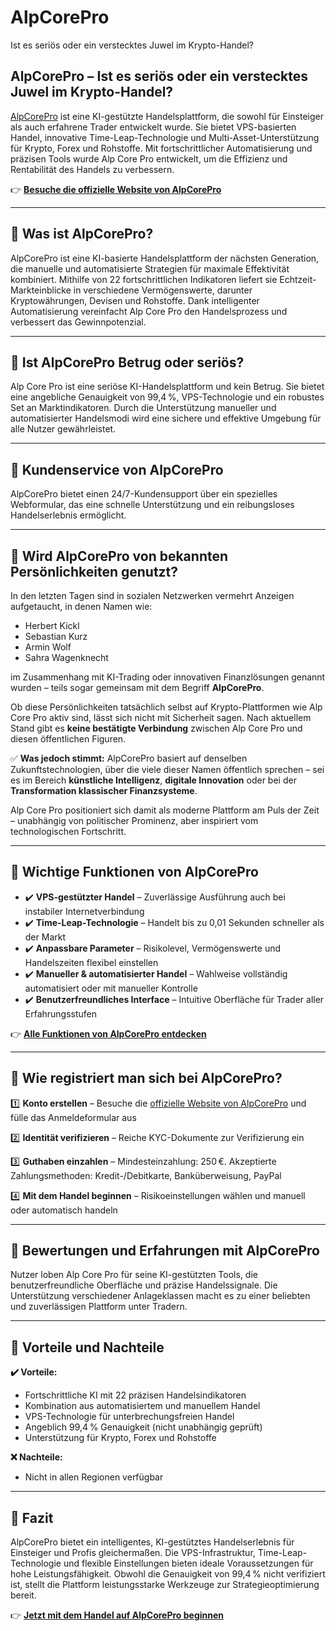 # AlpCorePro
Ist es seriös oder ein verstecktes Juwel im Krypto-Handel?

## AlpCorePro – Ist es seriös oder ein verstecktes Juwel im Krypto-Handel?

[AlpCorePro](https://alpcorepro.de) ist eine KI-gestützte Handelsplattform, die sowohl für Einsteiger als auch erfahrene Trader entwickelt wurde. Sie bietet VPS-basierten Handel, innovative Time-Leap-Technologie und Multi-Asset-Unterstützung für Krypto, Forex und Rohstoffe. Mit fortschrittlicher Automatisierung und präzisen Tools wurde Alp Core Pro entwickelt, um die Effizienz und Rentabilität des Handels zu verbessern.

👉 **[Besuche die offizielle Website von AlpCorePro](https://alpcorepro.de)**

---

## 📌 Was ist AlpCorePro?

AlpCorePro ist eine KI-basierte Handelsplattform der nächsten Generation, die manuelle und automatisierte Strategien für maximale Effektivität kombiniert. Mithilfe von 22 fortschrittlichen Indikatoren liefert sie Echtzeit-Markteinblicke in verschiedene Vermögenswerte, darunter Kryptowährungen, Devisen und Rohstoffe. Dank intelligenter Automatisierung vereinfacht Alp Core Pro den Handelsprozess und verbessert das Gewinnpotenzial.

---

## 📌 Ist AlpCorePro Betrug oder seriös?

Alp Core Pro ist eine seriöse KI-Handelsplattform und kein Betrug. Sie bietet eine angebliche Genauigkeit von 99,4 %, VPS-Technologie und ein robustes Set an Marktindikatoren. Durch die Unterstützung manueller und automatisierter Handelsmodi wird eine sichere und effektive Umgebung für alle Nutzer gewährleistet.

---

## 📌 Kundenservice von AlpCorePro

AlpCorePro bietet einen 24/7-Kundensupport über ein spezielles Webformular, das eine schnelle Unterstützung und ein reibungsloses Handelserlebnis ermöglicht.

---

## 📌 Wird AlpCorePro von bekannten Persönlichkeiten genutzt?

In den letzten Tagen sind in sozialen Netzwerken vermehrt Anzeigen aufgetaucht, in denen Namen wie:

- Herbert Kickl
- Sebastian Kurz
- Armin Wolf
- Sahra Wagenknecht

im Zusammenhang mit KI-Trading oder innovativen Finanzlösungen genannt wurden – teils sogar gemeinsam mit dem Begriff **AlpCorePro**.

Ob diese Persönlichkeiten tatsächlich selbst auf Krypto-Plattformen wie Alp Core Pro aktiv sind, lässt sich nicht mit Sicherheit sagen. Nach aktuellem Stand gibt es **keine bestätigte Verbindung** zwischen Alp Core Pro und diesen öffentlichen Figuren.

✅ **Was jedoch stimmt:** AlpCorePro basiert auf denselben Zukunftstechnologien, über die viele dieser Namen öffentlich sprechen – sei es im Bereich **künstliche Intelligenz**, **digitale Innovation** oder bei der **Transformation klassischer Finanzsysteme**.

Alp Core Pro positioniert sich damit als moderne Plattform am Puls der Zeit – unabhängig von politischer Prominenz, aber inspiriert vom technologischen Fortschritt.

---

## 📌 Wichtige Funktionen von AlpCorePro

- ✔️ **VPS-gestützter Handel** – Zuverlässige Ausführung auch bei instabiler Internetverbindung
- ✔️ **Time-Leap-Technologie** – Handelt bis zu 0,01 Sekunden schneller als der Markt
- ✔️ **Anpassbare Parameter** – Risikolevel, Vermögenswerte und Handelszeiten flexibel einstellen
- ✔️ **Manueller & automatisierter Handel** – Wahlweise vollständig automatisiert oder mit manueller Kontrolle
- ✔️ **Benutzerfreundliches Interface** – Intuitive Oberfläche für Trader aller Erfahrungsstufen

👉 **[Alle Funktionen von AlpCorePro entdecken](https://alpcorepro.de)**

---

## 📌 Wie registriert man sich bei AlpCorePro?

1️⃣ **Konto erstellen** – Besuche die [offizielle Website von AlpCorePro](https://alpcorepro.de) und fülle das Anmeldeformular aus

2️⃣ **Identität verifizieren** – Reiche KYC-Dokumente zur Verifizierung ein

3️⃣ **Guthaben einzahlen** – Mindesteinzahlung: 250 €. Akzeptierte Zahlungsmethoden: Kredit-/Debitkarte, Banküberweisung, PayPal

4️⃣ **Mit dem Handel beginnen** – Risikoeinstellungen wählen und manuell oder automatisch handeln

---

## 📌 Bewertungen und Erfahrungen mit AlpCorePro

Nutzer loben Alp Core Pro für seine KI-gestützten Tools, die benutzerfreundliche Oberfläche und präzise Handelssignale. Die Unterstützung verschiedener Anlageklassen macht es zu einer beliebten und zuverlässigen Plattform unter Tradern.

---

## 📌 Vorteile und Nachteile

**✔️ Vorteile:**
- Fortschrittliche KI mit 22 präzisen Handelsindikatoren
- Kombination aus automatisiertem und manuellem Handel
- VPS-Technologie für unterbrechungsfreien Handel
- Angeblich 99,4 % Genauigkeit (nicht unabhängig geprüft)
- Unterstützung für Krypto, Forex und Rohstoffe

**❌ Nachteile:**
- Nicht in allen Regionen verfügbar

---

## 📌 Fazit

AlpCorePro bietet ein intelligentes, KI-gestütztes Handelserlebnis für Einsteiger und Profis gleichermaßen. Die VPS-Infrastruktur, Time-Leap-Technologie und flexible Einstellungen bieten ideale Voraussetzungen für hohe Leistungsfähigkeit. Obwohl die Genauigkeit von 99,4 % nicht verifiziert ist, stellt die Plattform leistungsstarke Werkzeuge zur Strategieoptimierung bereit.

👉 **[Jetzt mit dem Handel auf AlpCorePro beginnen](https://alpcorepro.de)**

